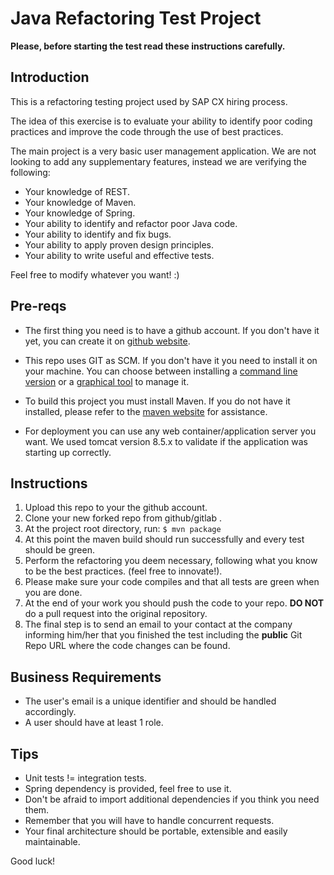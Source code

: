 Java Refactoring Test Project
=============================

**Please, before starting the test read these instructions carefully.**

Introduction
------------

This is a refactoring testing project used by SAP CX hiring process.

The idea of this exercise is to evaluate your ability to identify poor coding practices and improve the code through the use of best practices.

The main project is a very basic user management application. We are not looking to add any supplementary features, instead we are verifying the following:

* Your knowledge of REST.
* Your knowledge of Maven.
* Your knowledge of Spring.
* Your ability to identify and refactor poor Java code.
* Your ability to identify and fix bugs.
* Your ability to apply proven design principles.
* Your ability to write useful and effective tests.

Feel free to modify whatever you want! :)

Pre-reqs
--------

* The first thing you need is to have a github  account. If you don't have it yet, you can create it on [github website][2].

* This repo uses GIT as SCM. If you don't have it you need to install it on your machine. You can choose between installing a [command line version][4] or a  [graphical tool][5] to manage it.

* To build this project you must install Maven. If you do not have it installed, please refer to the [maven website][1] for assistance.

* For deployment you can use any web container/application server you want. We used tomcat version 8.5.x to validate if the application was starting up correctly.

Instructions
------------

1. Upload this repo to your the github account.
1. Clone your new forked repo from github/gitlab .
1. At the project root directory, run:
    `$ mvn package`
1. At this point the maven build should run successfully and every test should be green.
1. Perform the refactoring you deem necessary, following what you know to be the best practices. (feel free to innovate!).
1. Please make sure your code compiles and that all tests are green when you are done.
1. At the end of your work you should push the code to your repo. **DO NOT** do a pull request into the original repository.
1. The final step is to send an email to your contact at the company informing him/her that you finished the test including the **public** Git Repo URL where the code changes can be found.

Business Requirements
---------------------

* The user's email is a unique identifier and should be handled accordingly.
* A user should have at least 1 role.

Tips
----

* Unit tests != integration tests.
* Spring dependency is provided, feel free to use it.
* Don't be afraid to import additional dependencies if you think you need them.
* Remember that you will have to handle concurrent requests.
* Your final architecture should be portable, extensible and easily maintainable.

Good luck!

[1]: http://maven.apache.org/
[2]: https://github.com
[4]: https://git-scm.com/book/en/v2/Getting-Started-Installing-Git
[5]: https://git-scm.com/downloads/guis
